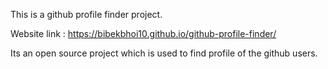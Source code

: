 This is a github profile finder project.

Website link : https://bibekbhoi10.github.io/github-profile-finder/

Its an open source project which is used to find profile of the github users.
